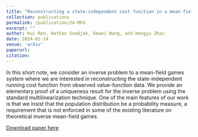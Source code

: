 ```yaml
---
title: "Reconstructing a state-independent cost function in a mean-field game model"
collection: publications
permalink: /publication/24-MFG
excerpt: ""
author: Kui Ren, Nathan Soedjak, Kewei Wang, and Hongyu Zhai
date: 2024-02-14
venue: 'arXiv'
paperurl: 
citation: 
---
```


In this short note, we consider an inverse problem to a mean-field games system where we are interested in reconstructing the state-independent running cost function from observed value-function data. We provide an elementary proof of a uniqueness result for the inverse problem using the standard multilinearization technique. One of the main features of our work is that we insist that the population distribution be a probability measure, a requirement that is not enforced in some of the existing literature on theoretical inverse mean-field games.

[Download paper here](https://arxiv.org/pdf/2402.09297.pdf)
